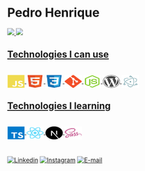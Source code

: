 # Pedro Henrique

<div>
  <a href="https://github.com/pedro-henrique-sb"/>
  <img height="180em" src="https://github-readme-stats.vercel.app/api?username=pedro-henrique-sb&count_private=true&show_icons=true&theme=vue-dark&bg_color=121212&text_color=C5C5C5"/>
  <img height="180em" src="https://github-readme-stats.vercel.app/api/top-langs/?username=pedro-henrique-sb&layout=compact&theme=vue-dark&bg_color=121212&text_color=C5C5C5"/>
</div>

## Technologies I can use

<div style="display: inline_block"><br>
  <img align="center" alt="JavaScript" height="30" width="40" src="https://raw.githubusercontent.com/devicons/devicon/master/icons/javascript/javascript-plain.svg">
  <img align="center" alt="HTML" height="30" width="40" src="https://raw.githubusercontent.com/devicons/devicon/master/icons/html5/html5-original.svg">
  <img align="center" alt="CSS" height="30" width="40" src="https://raw.githubusercontent.com/devicons/devicon/master/icons/css3/css3-original.svg">
  <img align="center" alt="GIT" height="30" width="40" src="https://raw.githubusercontent.com/devicons/devicon/master/icons/git/git-original.svg">
  <img align="center" alt="NodeJS" height="30" width="40" src="https://raw.githubusercontent.com/devicons/devicon/master/icons/nodejs/nodejs-original.svg">
  <img align="center" alt="WordPress" height="30" width="40" src="https://raw.githubusercontent.com/devicons/devicon/master/icons/wordpress/wordpress-plain.svg">
  <img align="center" alt="Electron" height="30" width="40" src="https://raw.githubusercontent.com/devicons/devicon/master/icons/electron/electron-original.svg">
</div>

## Technologies I learning

<div style="display: inline_block"><br>
  <img align="center" alt="TypeScript" height="30" width="40" src="https://raw.githubusercontent.com/devicons/devicon/master/icons/typescript/typescript-plain.svg">
  <img align="center" alt="React" height="30" width="40" src="https://raw.githubusercontent.com/devicons/devicon/master/icons/react/react-original.svg">
  <img align="center" alt="NextJS" height="30" width="40" src="https://raw.githubusercontent.com/devicons/devicon/master/icons/nextjs/nextjs-original.svg">
  <img align="center" alt="Sass" height="30" width="40" src="https://raw.githubusercontent.com/devicons/devicon/master/icons/sass/sass-original.svg">
</div>

<h1></h1>

[![Linkedin](https://img.shields.io/badge/-Pedro_Henrique-399d70?style=for-the-badge&logo=linkedin&logoColor=white&link=https://www.linkedin.com/in/pedro-henrique-sb/)](https://linkedin.com/in/pedro-henrique-sb)
[![Instagram](https://img.shields.io/badge/-pedro__henrique__silva__b-399d70?style=for-the-badge&logo=instagram&logoColor=white&link=https://www.instagram.com/pedro_henrique_silva_b/)](https://www.instagram.com/pedro_henrique_silva_b/)
[![E-mail](https://img.shields.io/badge/-pyter.dev@gmail.com-399d70?style=for-the-badge&logo=gmail&logoColor=white&link=mailto:pyter.dev@gmail.com)](mailto:pyter.dev@gmail.com)
